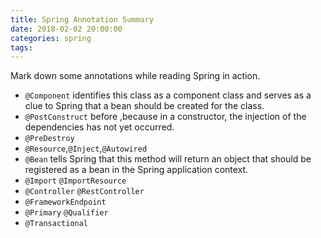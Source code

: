 ```yaml
---
title: Spring Annotation Summary
date: 2018-02-02 20:00:00
categories: spring
tags:
---
```

Mark down some annotations while reading Spring in action.
<!-- more -->
- `@Component` identifies this class as a component class and serves as a clue to Spring that a bean should be created for the class.
- `@PostConstruct` before ,because in a constructor, the injection of the dependencies has not yet occurred.
- `@PreDestroy` 
- `@Resource`,`@Inject`,`@Autowired`
- `@Bean` tells Spring that this method will return an object that should be registered as a bean in the Spring application context.
- `@Import` `@ImportResource`
- `@Controller` `@RestController`
- `@FrameworkEndpoint`
- `@Primary` `@Qualifier`
- `@Transactional`
